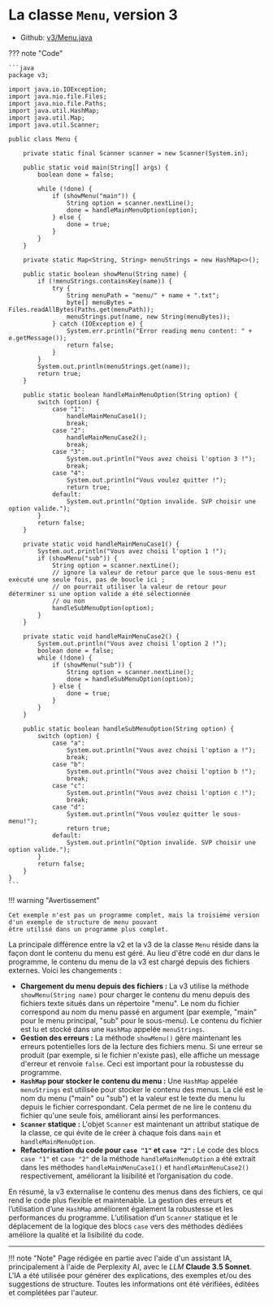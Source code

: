 # La classe `Menu`, version 3

- Github: [v3/Menu.java](https://github.com/profdenis/menu/tree/master/src/v3/Menu.java)

??? note "Code"

    ```java
    package v3;
    
    import java.io.IOException;
    import java.nio.file.Files;
    import java.nio.file.Paths;
    import java.util.HashMap;
    import java.util.Map;
    import java.util.Scanner;
    
    public class Menu {
    
        private static final Scanner scanner = new Scanner(System.in);
    
        public static void main(String[] args) {
            boolean done = false;
    
            while (!done) {
                if (showMenu("main")) {
                    String option = scanner.nextLine();
                    done = handleMainMenuOption(option);
                } else {
                    done = true;
                }
            }
        }
    
        private static Map<String, String> menuStrings = new HashMap<>();
    
        public static boolean showMenu(String name) {
            if (!menuStrings.containsKey(name)) {
                try {
                    String menuPath = "menu/" + name + ".txt";
                    byte[] menuBytes = Files.readAllBytes(Paths.get(menuPath));
                    menuStrings.put(name, new String(menuBytes));
                } catch (IOException e) {
                    System.err.println("Error reading menu content: " + e.getMessage());
                    return false;
                }
            }
            System.out.println(menuStrings.get(name));
            return true;
        }
    
        public static boolean handleMainMenuOption(String option) {
            switch (option) {
                case "1":
                    handleMainMenuCase1();
                    break;
                case "2":
                    handleMainMenuCase2();
                    break;
                case "3":
                    System.out.println("Vous avez choisi l'option 3 !");
                    break;
                case "4":
                    System.out.println("Vous voulez quitter !");
                    return true;
                default:
                    System.out.println("Option invalide. SVP choisir une option valide.");
            }
            return false;
        }
    
        private static void handleMainMenuCase1() {
            System.out.println("Vous avez choisi l'option 1 !");
            if (showMenu("sub")) {
                String option = scanner.nextLine();
                // ignore la valeur de retour parce que le sous-menu est exécuté une seule fois, pas de boucle ici ;
                // on pourrait utiliser la valeur de retour pour déterminer si une option valide a été sélectionnée
                // ou non
                handleSubMenuOption(option);
            }
        }
    
        private static void handleMainMenuCase2() {
            System.out.println("Vous avez choisi l'option 2 !");
            boolean done = false;
            while (!done) {
                if (showMenu("sub")) {
                    String option = scanner.nextLine();
                    done = handleSubMenuOption(option);
                } else {
                    done = true;
                }
            }
        }
    
        public static boolean handleSubMenuOption(String option) {
            switch (option) {
                case "a":
                    System.out.println("Vous avez choisi l'option a !");
                    break;
                case "b":
                    System.out.println("Vous avez choisi l'option b !");
                    break;
                case "c":
                    System.out.println("Vous avez choisi l'option c !");
                    break;
                case "d":
                    System.out.println("Vous voulez quitter le sous-menu!");
                    return true;
                default:
                    System.out.println("Option invalide. SVP choisir une option valide.");
            }
            return false;
        }
    }
    ```

!!! warning "Avertissement"

    Cet exemple n'est pas un programme complet, mais la troisième version d'un exemple de structure de menu pouvant 
    être utilisé dans un programme plus complet.

La principale différence entre la v2 et la v3 de la classe `Menu` réside dans la façon dont le contenu du menu est géré.
Au lieu d'être codé en dur dans le programme, le contenu du menu de la v3 est chargé depuis des fichiers externes. Voici
les changements :

* **Chargement du menu depuis des fichiers :** La v3 utilise la méthode `showMenu(String name)` pour charger le contenu
  du menu depuis des fichiers texte situés dans un répertoire "menu". Le nom du fichier correspond au nom du menu passé
  en argument (par exemple, "main" pour le menu principal, "sub" pour le sous-menu). Le contenu du fichier est lu et
  stocké dans une `HashMap` appelée `menuStrings`.
* **Gestion des erreurs :** La méthode `showMenu()` gère maintenant les erreurs potentielles lors de la lecture des
  fichiers menu. Si une erreur se produit (par exemple, si le fichier n'existe pas), elle affiche un message d'erreur et
  renvoie `false`. Ceci est important pour la robustesse du programme.
* **`HashMap` pour stocker le contenu du menu :**  Une `HashMap` appelée `menuStrings` est utilisée pour stocker le
  contenu des menus. La clé est le nom du menu ("main" ou "sub") et la valeur est le texte du menu lu depuis le fichier
  correspondant. Cela permet de ne lire le contenu du fichier qu'une seule fois, améliorant ainsi les performances.
* **`Scanner` statique :**  L'objet `Scanner` est maintenant un attribut statique de la classe, ce qui évite de le créer
  à chaque fois dans `main` et  `handleMainMenuOption`.
* **Refactorisation du code pour `case "1"` et `case "2"` :** Le code des blocs `case "1"` et `case "2"` de la méthode
  `handleMainMenuOption` a été extrait dans les méthodes  `handleMainMenuCase1()` et `handleMainMenuCase2()`
  respectivement, améliorant la lisibilité et l’organisation du code.

En résumé, la v3 externalise le contenu des menus dans des fichiers, ce qui rend le code plus flexible et maintenable.
La gestion des erreurs et l’utilisation d’une `HashMap` améliorent également la robustesse et les performances du
programme. L’utilisation d’un `Scanner` statique et le déplacement de la logique des blocs `case` vers des méthodes
dédiées améliore la qualité et la lisibilité du code.



-------

!!! note "Note"
Page rédigée en partie avec l'aide d'un assistant IA, principalement à l'aide de Perplexity AI, avec le *LLM*
**Claude 3.5 Sonnet**. L'IA a été utilisée pour générer des explications, des exemples et/ou des suggestions de
structure. Toutes les informations ont été vérifiées, éditées et complétées par l'auteur.